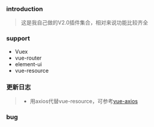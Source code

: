 ### introduction
> 这是我自己做的V2.0插件集合，相对来说功能比较齐全
### support
 - Vuex
 - vue-router
 - element-ui
 - vue-resource
### 更新日志
> - 用axios代替vue-resource，可参考[vue-axios](https://github.com/imcvampire/vue-axios)
### bug
